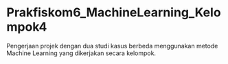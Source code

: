 # Prakfiskom6_MachineLearning_Kelompok4
Pengerjaan projek dengan dua studi kasus berbeda menggunakan metode Machine Learning yang dikerjakan secara kelompok. 
